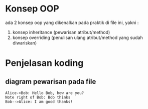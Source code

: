 # Konsep OOP
ada 2 konsep oop yang dikenalkan pada praktik di file ini, yakni : 
1. konsep inheritance (pewarisan atribut/method)
2. konsep overriding (penulisan ulang atribut/method yang sudah diwariskan)

# Penjelasan koding

## diagram pewarisan pada file

```sequence
Alice->Bob: Hello Bob, how are you?
Note right of Bob: Bob thinks
Bob-->Alice: I am good thanks!
```


